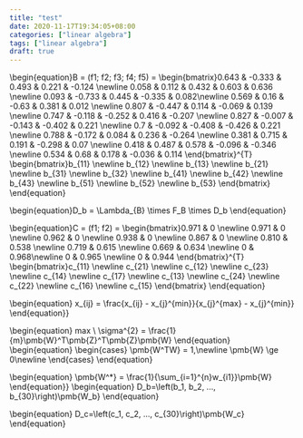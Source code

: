 ```yaml
---
title: "test"
date: 2020-11-17T19:34:05+08:00
categories: ["linear algebra"]
tags: ["linear algebra"]
draft: true
---
```



 \begin{equation}B =  (f1; f2; f3; f4; f5) = 
\begin{bmatrix}0.643 & -0.333 & 0.493 & 0.221 & -0.124 \newline  0.058 & 0.112 & 0.432 & 0.603 & 0.636 \newline  0.093 & -0.733 & 0.445 & -0.335 & 0.082\newline 0.569 & 0.16 & -0.63 & 0.381 & 0.012 \newline 0.807 & -0.447 & 0.114 & -0.069 & 0.139 \newline 0.747 & -0.118 & -0.252 & 0.416 & -0.207 \newline 0.827 & -0.007 & -0.143 & -0.402 & 0.221 \newline 0.7 & -0.092 & -0.408 & -0.426 & 0.221 \newline 0.788 & -0.172 & 0.084 & 0.236 & -0.264 \newline 0.381 & 0.715 & 0.191 & -0.298 & 0.07 \newline 0.418 & 0.487 & 0.578 & -0.096 & -0.346 \newline 0.534 & 0.68 & 0.178 & -0.036 & 0.114
\end{bmatrix}^{T}
\begin{bmatrix}b_{11} \newline b_{12} \newline b_{13} \newline b_{21} \newline b_{31} \newline b_{32} \newline b_{41} \newline b_{42} \newline b_{43} \newline b_{51} \newline b_{52} \newline b_{53}
\end{bmatrix}
\end{equation}


 \begin{equation}D_b = \Lambda_{B} \times F_B \times D_b
\end{equation}

 \begin{equation}C = (f1; f2) = 
\begin{bmatrix}0.971 & 0 \newline 0.971 & 0 \newline  0.962 & 0 \newline  0.938 & 0 \newline  0.867 & 0 \newline  0.810 & 0.538 \newline 0.719 & 0.615 \newline 0.669 & 0.634 \newline 0 & 0.968\newline 0 & 0.965 \newline 0 & 0.944
\end{bmatrix}^{T}
\begin{bmatrix}c_{11} \newline c_{21} \newline c_{12} \newline c_{23} \newline c_{14} \newline c_{17} \newline c_{13} \newline c_{24} \newline c_{22} \newline c_{16} \newline c_{15}
\end{bmatrix}
\end{equation}

 \begin{equation}
x_{ij} = \frac{x_{ij} - x_{j}^{min}}{x_{j}^{max} - x_{j}^{min}}
 \end{equation}}


 \begin{equation}
max \ \sigma^{2} = \frac{1}{m}\pmb{W}^T\pmb{Z}^T\pmb{Z}\pmb{W}
 \end{equation}
\begin{equation}
\begin{cases}
\pmb{W^TW} = 1,\newline
\pmb{W} \ge 0\newline
\end{cases}
\end{equation}


 \begin{equation}
\pmb{W^*} = \frac{1}{\sum_{i=1}^{n}w_{i1}}\pmb{W}
 \end{equation}}
 \begin{equation}
D_b=\left(b_1, b_2, ..., b_{30}\right)\pmb{W_b}
 \end{equation}

 \begin{equation}
D_c=\left(c_1, c_2, ..., c_{30}\right)\pmb{W_c}
 \end{equation}